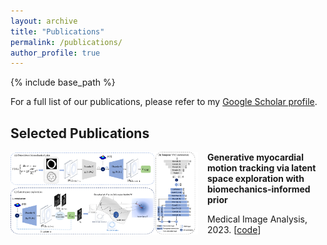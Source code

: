 ```yaml
---
layout: archive
title: "Publications"
permalink: /publications/
author_profile: true
---
```



{% include base_path %}

For a full list of our publications, please refer to my [Google Scholar profile](https://scholar.google.com/citations?user=mTWrOqHOqjoC&hl=en).

Selected Publications
------

<img align="left" width="300" src="/images/framework_v1.png" style="margin-right: 15px" /> 

**Generative myocardial motion tracking via latent space exploration with biomechanics-informed prior**

Medical Image Analysis, 2023. \[[code](https://scholar.google.com/citations?hl=en&user=mTWrOqHOqjoC&view_op=list_works&sortby=pubdate)\]<br />
<br />
